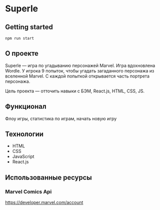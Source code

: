 # Superle

## Getting started

`npm run start`

## О проекте

Superle — игра по угадыванию персонажей Marvel. Игра вдохновлена Wordle. У игрока 9 попыток, чтобы угадать загаданного
персонажа из вселенной Marvel. С каждой попыткой открывается часть портрета персонажа.

Цель проекта — отточить навыки с БЭМ, React.js, HTML, CSS, JS.

## Функционал

Флоу игры, статистика по играм, начать новую игру

## Технологии

* HTML
* CSS
* JavaScript
* React.js

## Использованные ресурсы

### Marvel Comics Api

https://developer.marvel.com/account
